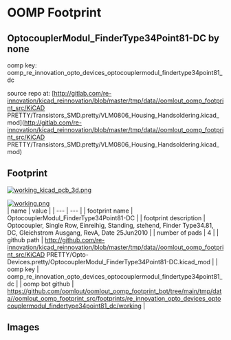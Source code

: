 # OOMP Footprint  
## OptocouplerModul_FinderType34Point81-DC  by none  
  
oomp key: oomp_re_innovation_opto_devices_optocouplermodul_findertype34point81_dc  
  
source repo at: [http://gitlab.com/re-innovation/kicad_reinnovation/blob/master/tmp/data//oomlout_oomp_footprint_src/KiCAD PRETTY/Transistors_SMD.pretty/VLM0806_Housing_Handsoldering.kicad_mod](http://gitlab.com/re-innovation/kicad_reinnovation/blob/master/tmp/data//oomlout_oomp_footprint_src/KiCAD PRETTY/Transistors_SMD.pretty/VLM0806_Housing_Handsoldering.kicad_mod)  
## Footprint  
  
[![working_kicad_pcb_3d.png](working_kicad_pcb_3d_600.png)](working_kicad_pcb_3d.png)  
  
[![working.png](working_600.png)](working.png)  
| name | value | 
| --- | --- | 
| footprint name | OptocouplerModul_FinderType34Point81-DC | 
| footprint description | Optocoupler, Single Row, Einreihig, Standing, stehend, Finder Type34.81, DC, Gleichstrom Ausgang, RevA, Date 25Jun2010 | 
| number of pads | 4 | 
| github path | http://github.com/re-innovation/kicad_reinnovation/blob/master/tmp/data//oomlout_oomp_footprint_src/KiCAD PRETTY/Opto-Devices.pretty/OptocouplerModul_FinderType34Point81-DC.kicad_mod | 
| oomp key | oomp_re_innovation_opto_devices_optocouplermodul_findertype34point81_dc | 
| oomp bot github | https://github.com/oomlout/oomlout_oomp_footprint_bot/tree/main/tmp/data//oomlout_oomp_footprint_src/footprints/re_innovation_opto_devices_optocouplermodul_findertype34point81_dc/working | 
## Images  
